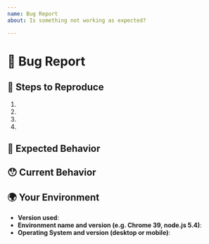 ```yaml
---
name: Bug Report
about: Is something not working as expected?

---
```


<!--
Thank you for filing a bug report!
-->

# 🐛 Bug Report

<!-- Provide a general summary of the issue here -->

## 👀 Steps to Reproduce

<!--
Help us see what went wrong!

Provide a link to a live example (if possible), or an unambiguous set of steps to reproduce this bug.
-->

1.
2.
3.
4.

## 🤔 Expected Behavior

<!-- What should have happened? -->

## 😯 Current Behavior

<!--
What happened instead of the expected behavior?
Screenshots and full error messages are helpful here!
-->

## 🌍 Your Environment

<!--
Include relevant details about the environment you experienced the bug in.
Some examples are listed below; please add or remove as necessary.
-->

* **Version used**:
* **Environment name and version (e.g. Chrome 39, node.js 5.4)**:
* **Operating System and version (desktop or mobile)**:
